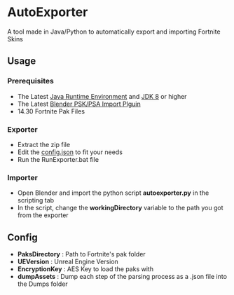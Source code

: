 # AutoExporter
A tool made in Java/Python to automatically export and importing Fortnite Skins

## Usage

### Prerequisites
* The Latest [Java Runtime Environment](https://www.oracle.com/java/technologies/javase-server-jre8-downloads.html) and [JDK 8](https://www.oracle.com/java/technologies/javase/javase-jdk8-downloads.html) or higher
* The Latest [Blender PSK/PSA Import Plguin](https://github.com/Befzz/blender3d_import_psk_psa)
* 14.30 Fortnite Pak Files


### Exporter
* Extract the zip file
* Edit the [config.json](#Config) to fit your needs
* Run the RunExporter.bat file

### Importer
* Open Blender and import the python script **autoexporter.py** in the scripting tab
* In the script, change the **workingDirectory** variable to the path you got from the exporter

## Config
* **PaksDirectory** : Path to Fortnite's pak folder
* **UEVersion** : Unreal Engine Version
* **EncryptionKey** : AES Key to load the paks with
* **dumpAssets** : Dump each step of the parsing process as a .json file into the Dumps folder
